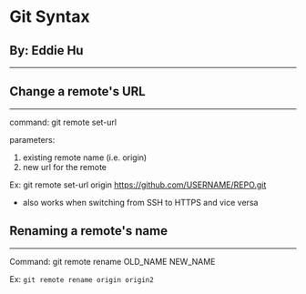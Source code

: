 # Git Syntax
## By: Eddie Hu

---

## Change a remote's URL

---

command: git remote set-url 

parameters:
1. existing remote name (i.e. origin)
2. new url for the remote

Ex: git remote set-url origin https://github.com/USERNAME/REPO.git

- also works when switching from SSH to HTTPS and vice versa

## Renaming a remote's name

---

Command: git remote rename OLD_NAME NEW_NAME

Ex: `git remote rename origin origin2`
